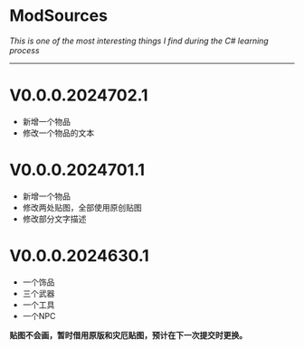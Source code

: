 # ModSources

_This is one of the most interesting things I find during the C# learning process_

---
# V0.0.0.2024702.1
* 新增一个物品
* 修改一个物品的文本

# V0.0.0.2024701.1
* 新增一个物品
* 修改两处贴图，全部使用原创贴图
* 修改部分文字描述

# V0.0.0.2024630.1
* 一个饰品
* 三个武器
* 一个工具
* 一个NPC

**贴图不会画，暂时借用原版和灾厄贴图，预计在下一次提交时更换。**
